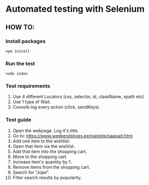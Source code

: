 ﻿# Automated testing with Selenium

## HOW TO:

### Install packages

`npm install`

### Run the test

`node index`

### Test requirements

1. Use 4 different Locators (css, selector, id, className, xpath etc)
2. Use 1 type of Wait.
3. Console.log every action (click, sendKeys).

### Test guide

1. Open the webpage. Log it's title.
2. Go to: https://www.weekendshoes.ee/naistele/saapad.html
3. Add one item to the wishlist.
4. Open that item via the wishlist.
5. Add that item into the shopping cart.
6. Move to the shopping cart.
7. Increase item's quantity by 1.
8. Remove items from the shopping cart.
9. Search for "Jope".
10. Filter search results by popularity.
